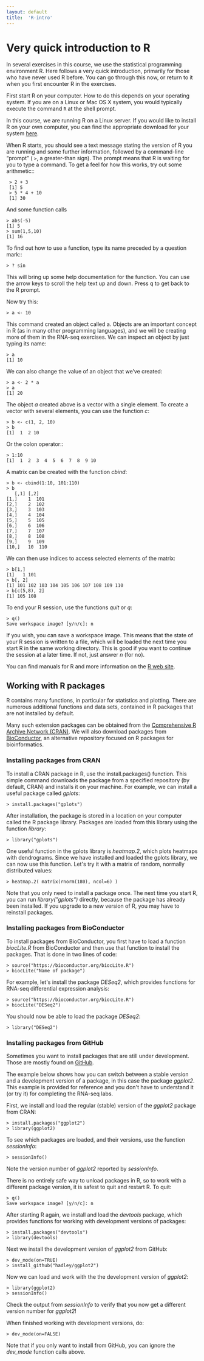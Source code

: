 ```yaml
---
layout: default
title:  'R-intro'
---
```


# Very quick introduction to R

In several exercises in this course, we use the statistical
programming environment R. Here follows a very quick introduction,
primarily for those who have never used R before. You can go through
this now, or return to it when you first encounter R in the exercises.

First start R on your computer. How to do this depends on your
operating system. If you are on a Linux or Mac OS X system, you would
typically execute the command ``R`` at the shell prompt.

In this course, we are running R on a Linux server. If you would like
to install R on your own computer, you can find the appropriate
download for your system [here](http://ftp.acc.umu.se/mirror/CRAN/).

When R starts, you should see a text message stating the version of
R you are running and some further information, followed by a
command-line “prompt” ( ``>``, a greater-than sign). The prompt means that
R is waiting for you to type a command. To get a feel for how this
works, try out some arithmetic::

	 > 2 + 3
	 [1] 5
	 > 5 * 4 + 10
	 [1] 30

And some function calls

	> abs(-5)
	[1] 5
	> sum(1,5,10)
	[1] 16

To find out how to use a function, type its name preceded by a question mark::

	> ? sin

This will bring up some help documentation for the function. You can
use the arrow keys to scroll the help text up and down. Press q to get
back to the R prompt.

Now try this:
	
	> a <- 10

This command created an object called a. Objects are an important
concept in R (as in many other programming languages), and we will be
creating more of them in the RNA-seq exercises. We can inspect an
object by just typing its name:
	
	> a
	[1] 10

We can also change the value of an object that we’ve created:

	> a <- 2 * a	
	> a
	[1] 20

The object *a* created above is a vector with a single element. To
create a vector with several elements, you can use the function *c*:


	> b <- c(1, 2, 10)
	> b
	[1]  1  2 10

Or the colon operator::

	> 1:10
	[1]  1  2  3  4  5  6  7  8  9 10

A matrix can be created with the function *cbind*:

	> b <- cbind(1:10, 101:110)
	> b
       [,1] [,2]
	[1,]    1  101
	[2,]    2  102
	[3,]    3  103
	[4,]    4  104
	[5,]    5  105
	[6,]    6  106
	[7,]    7  107
	[8,]    8  108
	[9,]    9  109
	[10,]   10  110

We can then use indices to access selected elements of the matrix:

	> b[1,]
	[1]   1 101
	> b[, 2]
	[1] 101 102 103 104 105 106 107 108 109 110
	> b[c(5,8), 2]
	[1] 105 108

To end your R session, use the functions *quit* or *q*:
 
	> q()
	Save workspace image? [y/n/c]: n

If you wish, you can save a workspace image. This means that the state of your R session is written to a file, which will be loaded the next time
you start R in the same working directory. This is good if you want to continue the session at a later time. If not, just answer *n* (for no).

You can find manuals for R and more information on the [R web site](http://www.r-project.org/).

## Working with R packages

R contains many functions, in particular for statistics and
plotting. There are numerous additional functions and data sets,
contained in R packages that are not installed by default.

Many such extension packages can be obtained from the
[Comprehensive R Archive Network (CRAN)](https://cran.r-project.org/web/packages/index.html).
We will also download packages from [BioConductor](http://www.bioconductor.org), an alternative
repository focused on R packages for bioinformatics.

### Installing packages from CRAN

To install a CRAN package in R, use the install.packages() function. This simple command downloads the package from a specified repository (by default, CRAN) and installs it on your machine. For example, we can install a useful package called *gplots*:

	> install.packages("gplots")

After installation, the package is stored in a location on your computer called the R package library. Packages are loaded from this library using the function *library*:

	> library("gplots")

One useful function in the gplots library is *heatmap.2*, which plots heatmaps with dendrograms. Since we have installed and loaded the gplots library, we can now use this function. Let's try it with a matrix of random, normally distributed values:

	> heatmap.2( matrix(rnorm(180), ncol=6) )

Note that you only need to install a package once. The next time you start R, you can run *library("gplots")* directly, because the package has already been installed. If you upgrade to a new version of R, you may have to reinstall packages.

### Installing packages from BioConductor

To install packages from BioConductor, you first have to load a function *biocLite.R* from BioConductor and then use that function to install the packages.
That is done in two lines of code:

	> source("https://bioconductor.org/biocLite.R")
	> biocLite("Name of package")

For example, let's install the package *DESeq2*, which provides functions for RNA-seq differential expression analysis:
	
	> source("https://bioconductor.org/biocLite.R")
	> biocLite("DESeq2")

You should now be able to load the package *DESeq2*:

	> library("DESeq2")

### Installing packages from GitHub

Sometimes you want to install packages that are still under development. Those are mostly found on [GitHub](https://github.com).

The example below shows how you can switch between a stable version and a development version of a package, in this case the package *ggplot2*.
This example is provided for reference and you don't have to understand it (or try it) for completing the RNA-seq labs.

First, we install and load the regular (stable) version of the *ggplot2* package from CRAN:

	> install.packages("ggplot2")
	> library(ggplot2)

To see which packages are loaded, and their versions, use the function *sessionInfo*:

	> sessionInfo()

Note the version number of *ggplot2* reported by *sessionInfo*.

There is no entirely safe way to unload packages in R, so to work with a different package version, it is safest to quit and restart R. To quit:

	> q()
	Save workspace image? [y/n/c]: n

After starting R again, we install and load the *devtools* package, which provides functions for working with development versions of packages:

	> install.packages("devtools")
	> library(devtools)

Next we install the development version of *ggplot2* from GitHub:

	> dev_mode(on=TRUE)
	> install_github("hadley/ggplot2")

Now we can load and work with the the development version of *ggplot2*:

	> library(ggplot2)
	> sessionInfo()

Check the output from *sessionInfo* to verify that you now get a different version number for *ggplot2*!

When finished working with development versions, do:

	> dev_mode(on=FALSE)

Note that if you only want to install from GitHub, you can ignore the *dev_mode* function calls above.
